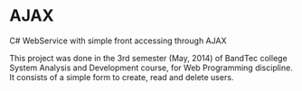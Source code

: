 # AJAX
C# WebService with simple front accessing through AJAX

This project was done in the 3rd semester (May, 2014) of BandTec college System Analysis and Development course, for Web Programming discipline. It consists of a simple form to create, read and delete users.

